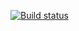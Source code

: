 [![Build status](https://ci.appveyor.com/api/projects/status/g7jx68enlwj8cjhg?svg=true)](https://ci.appveyor.com/project/AnnR7/patterns-card-delivery)
